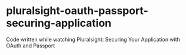 # pluralsight-oauth-passport-securing-application
Code written while watching Pluralsight: Securing Your Application with OAuth and Passport
